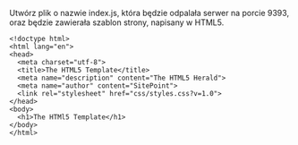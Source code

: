 Utwórz plik o nazwie index.js, która będzie odpalała serwer na porcie 9393, oraz będzie zawierała szablon strony, napisany w HTML5.

```
<!doctype html>
<html lang="en">
<head>
  <meta charset="utf-8">
  <title>The HTML5 Template</title>
  <meta name="description" content="The HTML5 Herald">
  <meta name="author" content="SitePoint">
  <link rel="stylesheet" href="css/styles.css?v=1.0">
</head>
<body>
  <h1>The HTMl5 Template</h1>
</body>
</html>
```

